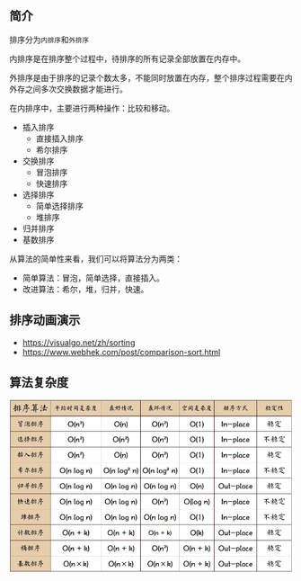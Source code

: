 ## 简介

排序分为`内排序`和`外排序`

内排序是在排序整个过程中，待排序的所有记录全部放置在内存中。

外排序是由于排序的记录个数太多，不能同时放置在内存，整个排序过程需要在内外存之间多次交换数据才能进行。

在内排序中，主要进行两种操作：比较和移动。

* 插入排序
    * 直接插入排序
    * 希尔排序
* 交换排序
    * 冒泡排序
    * 快速排序
* 选择排序
    * 简单选择排序
    * 堆排序
* 归并排序
* 基数排序

从算法的简单性来看，我们可以将算法分为两类：

* 简单算法：冒泡，简单选择，直接插入。
* 改进算法：希尔，堆，归并，快速。 

## 排序动画演示

* https://visualgo.net/zh/sorting
* https://www.webhek.com/post/comparison-sort.html

## 算法复杂度

![复杂度](../imgs/sort_complexity.png)




